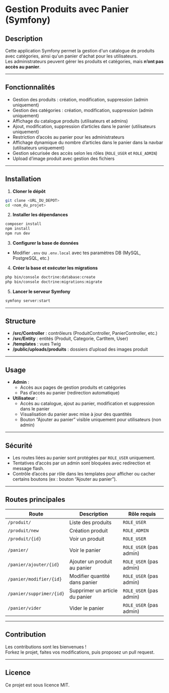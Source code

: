 # Gestion Produits avec Panier (Symfony)

## Description

Cette application Symfony permet la gestion d'un catalogue de produits avec catégories, ainsi qu'un panier d'achat pour les utilisateurs.  
Les administrateurs peuvent gérer les produits et catégories, mais **n’ont pas accès au panier**.

---

## Fonctionnalités

- Gestion des produits : création, modification, suppression (admin uniquement)
- Gestion des catégories : création, modification, suppression (admin uniquement)
- Affichage du catalogue produits (utilisateurs et admins)
- Ajout, modification, suppression d’articles dans le panier (utilisateurs uniquement)
- Restriction d’accès au panier pour les administrateurs
- Affichage dynamique du nombre d’articles dans le panier dans la navbar (utilisateurs uniquement)
- Gestion sécurisée des accès selon les rôles (`ROLE_USER` et `ROLE_ADMIN`)
- Upload d’image produit avec gestion des fichiers

---

## Installation

1. **Cloner le dépôt**

```bash
git clone <URL_DU_DEPOT>
cd <nom_du_projet>
```

2. **Installer les dépendances**

```bash
composer install
npm install
npm run dev
```

3. **Configurer la base de données**

- Modifier `.env` ou `.env.local` avec tes paramètres DB (MySQL, PostgreSQL, etc.)

4. **Créer la base et exécuter les migrations**

```bash
php bin/console doctrine:database:create
php bin/console doctrine:migrations:migrate
```

5. **Lancer le serveur Symfony**

```bash
symfony server:start
```

---

## Structure

- **/src/Controller** : contrôleurs (ProduitController, PanierController, etc.)
- **/src/Entity** : entités (Produit, Categorie, CartItem, User)
- **/templates** : vues Twig
- **/public/uploads/produits** : dossiers d’upload des images produit

---

## Usage

- **Admin** :  
  - Accès aux pages de gestion produits et catégories
  - Pas d’accès au panier (redirection automatique)
- **Utilisateur** :  
  - Accès au catalogue, ajout au panier, modification et suppression dans le panier
  - Visualisation du panier avec mise à jour des quantités
  - Bouton “Ajouter au panier” visible uniquement pour utilisateurs (non admin)

---

## Sécurité

- Les routes liées au panier sont protégées par `ROLE_USER` uniquement.
- Tentatives d’accès par un admin sont bloquées avec redirection et message flash.
- Contrôle d’accès par rôle dans les templates pour afficher ou cacher certains boutons (ex : bouton “Ajouter au panier”).

---

## Routes principales

| Route                  | Description                      | Rôle requis             |
|------------------------|---------------------------------|-------------------------|
| `/produit/`            | Liste des produits               | `ROLE_USER`             |
| `/produit/new`         | Création produit                 | `ROLE_ADMIN`            |
| `/produit/{id}`        | Voir un produit                 | `ROLE_USER`             |
| `/panier/`             | Voir le panier                  | `ROLE_USER` (pas admin) |
| `/panier/ajouter/{id}` | Ajouter un produit au panier    | `ROLE_USER` (pas admin) |
| `/panier/modifier/{id}`| Modifier quantité dans panier   | `ROLE_USER` (pas admin) |
| `/panier/supprimer/{id}`| Supprimer un article du panier | `ROLE_USER` (pas admin) |
| `/panier/vider`        | Vider le panier                 | `ROLE_USER` (pas admin) |

---

## Contribution

Les contributions sont les bienvenues !  
Forkez le projet, faites vos modifications, puis proposez un pull request.

---

## Licence

Ce projet est sous licence MIT.
